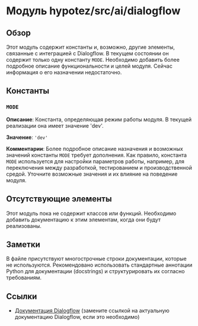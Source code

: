 # Модуль hypotez/src/ai/dialogflow

## Обзор

Этот модуль содержит константы и, возможно, другие элементы, связанные с интеграцией с Dialogflow.  В текущем состоянии он содержит только одну константу `MODE`.  Необходимо добавить более подробное описание функциональности и целей модуля.  Сейчас информация о его назначении недостаточно.


## Константы

### `MODE`

**Описание**:  Константа, определяющая режим работы модуля.  В текущей реализации она имеет значение 'dev'.

**Значение**: `'dev'`

**Комментарии**:  Более подробное описание назначения и возможных значений константы `MODE` требует дополнения.  Как правило, константа `MODE` используется для настройки параметров работы, например, для переключения между разработкой, тестированием и производственной средой.  Уточните возможные значения и их влияние на поведение модуля.


## Отсутствующие элементы

Этот модуль пока не содержит классов или функций.  Необходимо добавить документацию к этим элементам, когда они будут реализованы.


## Заметки

В файле присутствуют многострочные строки документации, которые не используются.  Рекомендовано использовать стандартные аннотации Python для документации (docstrings) и структурировать их согласно требованиям.


## Ссылки

- [Документация Dialogflow](https://dialogflow.com/docs) (замените ссылкой на актуальную документацию Dialogflow, если это необходимо)